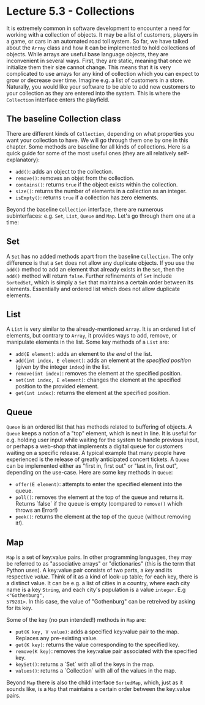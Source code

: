 # Lecture 5.3 - Collections
It is extremely common in software development to encounter a need for working with a collection of objects. It may be a list of customers, players in a game, or cars in an automated road toll system. So far, we have talked about the `Array` class and how it can be implemented to hold collections of objects. While arrays are useful base language objects, they are inconvenient in several ways. First, they are static, meaning that once we initialize them their size cannot change. This means that it is very complicated to use arrays for any kind of collection which you can expect to grow or decrease over time. Imagine e.g. a list of customers in a store. Naturally, you would like your software to be able to add new customers to your collection as they are entered into the system. This is where the `Collection` interface enters the playfield.

## The baseline Collection class
There are different kinds of `Collection`, depending on what properties you want your collection to have. We will go through them one by one in this chapter. Some methods are baseline for all kinds of collections. Here is a quick guide for some of the most useful ones (they are all relatively self-explanatory):
<ul>
<li><code>add()</code>: adds an object to the collection.</li>
<li><code>remove()</code>: removes an objet from the collection.</li>
<li><code>contains()</code>: returns <code>true</code> if the object exists within the collection.</li>
<li><code>size()</code>: returns the number of elements in a collection as an integer.</li>
<li><code>isEmpty()</code>: returns <code>true</code> if a collection has zero elements.</li>
</ul>

Beyond the baseline `Collection` interface, there are numerous subinterfaces: e.g. `Set`, `List`, `Queue` and `Map`. Let's go through them one at a time:

## Set
A `Set` has no added methods apart from the baseline `Collection`. The only difference is that a `Set` does not allow any duplicate objects. If you use the `add()` method to add an element that already exists in the `Set`, then the `add()` method will return `false`. Further refinements of `Set` include `SortedSet`, which is simply a `Set` that maintains a certain order between its elements. Essentially and ordered list which does not allow duplicate elements.

## List
A `List` is very similar to the already-mentioned `Array`. It is an ordered list of elements, but contrary to `Array`, it provides ways to add, remove, or manipulate elements in the list. Some key methods of a `List` are:
<ul>
<li><code>add(E element)</code>: adds an element to <i>the end</i> of the list.</li>
<li><code>add(int index, E element)</code>: adds an element at the <i>specified position</i> (given by the integer <code>index</code>) in the list.</li>
<li><code>remove(int index)</code>: removes the element at the specified position.</li>
<li><code>set(int index, E element)</code>: changes the element at the specified position to the provided element.</li>
<li><code>get(int index)</code>: returns the element at the specified position.</li>
</ul>

## Queue
`Queue` is an ordered list that has methods related to buffering of objects. A `Queue` keeps a notion of a "top" element, which is next in line. It is useful for e.g. holding user input while waiting for the system to handle previous input, or perhaps a web-shop that implements a digital queue for customers waiting on a specific release. A typical example that many people have experienced is the release of greatly anticipated concert tickets. A `Queue` can be implemented either as "first in, first out" or "last in, first out", depending on the use-case. Here are some key methods in `Queue`:
<ul>
<li><code>offer(E element)</code>: attempts to enter the specified element into the queue.</li>
<li><code>poll()</code>: removes the element at the top of the queue and returns it. Returns `false` if the queue is empty (compared to <code>remove()</code> which throws an Error!)</li>
<li><code>peek()</code>: returns the element at the top of the queue (without removing it!).</li>
</ul>

## Map
`Map` is a set of key:value pairs. In other programming languages, they may be referred to as "associative arrays" or "dictionaries" (this is the term that Python uses). A key:value pair consists of two parts, a <i>key</i> and its respective <i>value</i>. Think of it as a kind of look-up table; for each key, there is a distinct value. It can be e.g. a list of cities in a country, where each city name is a key `String`, and each city's population is a value `integer`. E.g <code>\<"Gothenburg", 579281></code>. In this case, the value of "Gothenburg" can be retreived by asking for its key.

Some of the key (no pun intended!) methods in `Map` are:
<ul>
<li><code>put(K key, V value)</code>: adds a specified key:value pair to the map. Replaces any pre-existing value.</li>
<li><code>get(K key)</code>: returns the value corresponding to the specified key.</li>
<li><code>remove(K key)</code>: removes the key:value pair associated with the specified key.</li>
<li><code>keySet()</code>: returns a `Set` with all of the keys in the map.</li>
<li><code>values()</code>: returns a `Collection` with all of the values in the map.</li>
</ul>

Beyond `Map` there is also the child interface `SortedMap`, which, just as it sounds like, is a `Map` that maintains a certain order between the key:value pairs.


